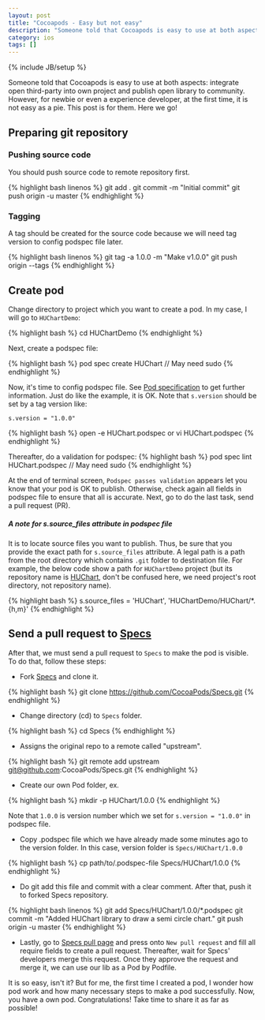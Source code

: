 ```yaml
---
layout: post
title: "Cocoapods - Easy but not easy"
description: "Someone told that Cocoapods is easy to use at both aspects: integrate open third-party into own project and publish open library to community. However, for newbie or even a experience developer, at the first time, it is not easy as a pie. This post is for them!"
category: ios 
tags: []
---
```

{% include JB/setup %}

Someone told that Cocoapods is easy to use at both aspects: integrate open third-party into own project and publish open library to community. However, for newbie or even a experience developer, at the first time, it is not easy as a pie. This post is for them. Here we go!


## Preparing git repository
### Pushing source code
You should push source code to remote repository first.

{% highlight bash linenos %}
git add .
git commit -m "Initial commit"
git push origin -u master
{% endhighlight %}

### Tagging
A tag should be created for the source code because we will need tag version to config podspec file later.

{% highlight bash linenos %}
git tag -a 1.0.0 -m "Make v1.0.0"
git push origin --tags
{% endhighlight %}

## Create pod
Change directory to project which you want to create a pod. In my case, I will go to ```HUChartDemo```:

{% highlight bash %}
cd HUChartDemo
{% endhighlight %}

Next, create a podspec file:

{% highlight bash %}
pod spec create HUChart    // May need sudo
{% endhighlight %}

Now, it's time to config podspec file. See [Pod specification](https://github.com/CocoaPods/CocoaPods/wiki/A-pod-specification) to get further information. Just do like the example, it is OK. Note that ```s.version``` should be set by a tag version like:

```
s.version = "1.0.0"
```

{% highlight bash %}
open -e HUChart.podspec
or
vi HUChart.podspec
{% endhighlight %}

Thereafter, do a validation for podspec:
{% highlight bash %}
pod spec lint HUChart.podspec    // May need sudo
{% endhighlight %}

At the end of terminal screen, ```Podspec passes validation``` appears let you know that your pod is OK to publish. Otherwise, check again all fields in podspec file to ensure that all is accurate. Next, go to do the last task, send a pull request (PR).

##### A note for s.source\_files attribute in podspec file
It is to locate source files you want to publish. Thus, be sure that you provide the exact path for ```s.source_files``` attribute. A legal path is a path from the root directory which contains ```.git``` folder to destination file. For example, the below code show a path for ```HUChartDemo``` project (but its repository name is [HUChart](https://github.com/hugo53/HUChart), don't be confused here, we need project's root directory, not repository name). 

{% highlight bash  %}
s.source_files  = 'HUChart', 'HUChartDemo/HUChart/*.{h,m}'
{% endhighlight %}

## Send a pull request to [Specs](https://github.com/CocoaPods/Specs)
After that, we must send a pull request to ```Specs``` to make the pod is visible. To do that, follow these steps:

- Fork [Specs](https://github.com/CocoaPods/Specs) and clone it.

{% highlight bash %}
git clone https://github.com/CocoaPods/Specs.git
{% endhighlight %}

- Change directory (cd) to ```Specs``` folder.

{% highlight bash %}
cd Specs
{% endhighlight %}

- Assigns the original repo to a remote called "upstream".

{% highlight bash %}
git remote add upstream git@github.com:CocoaPods/Specs.git
{% endhighlight %}

- Create our own Pod folder, ex. 

{% highlight bash %}
mkdir -p HUChart/1.0.0
{% endhighlight %}

Note that ```1.0.0``` is version number which we set for ```s.version = "1.0.0"``` in podspec file.

- Copy .podspec file which we have already made some minutes ago to the version folder. In this case, version folder is ```Specs/HUChart/1.0.0```

{% highlight bash %}
cp path/to/.podspec-file Specs/HUChart/1.0.0 
{% endhighlight %}

- Do git add this file and commit with a clear comment. After that, push it to forked Specs repository.

{% highlight bash linenos %}
git add Specs/HUChart/1.0.0/*.podspec
git commit -m "Added HUChart library to draw a semi circle chart."
git push origin -u master
{% endhighlight %}

- Lastly, go to [Specs pull page](https://github.com/CocoaPods/Specs/pulls) and press onto ```New pull request``` and fill all require fields to create a pull request. Thereafter, wait for Specs' developers merge this request. Once they approve the request and merge it, we can use our lib as a Pod by Podfile.

It is so easy, isn't it? But for me, the first time I created a pod, I wonder how pod work and how many necessary steps to make a pod successfully. Now, you have a own pod. Congratulations! Take time to share it as far as possible! 


